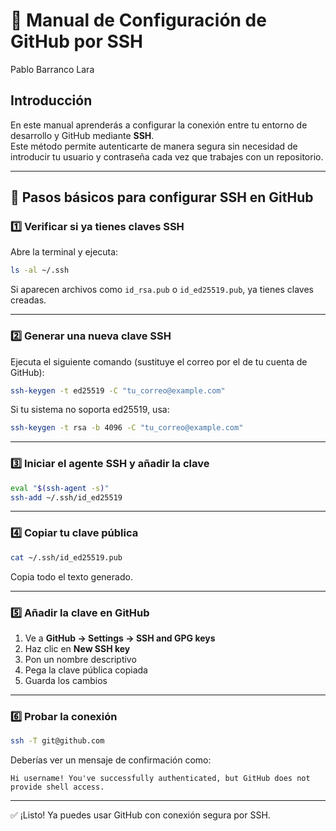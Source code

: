 # 📘 Manual de Configuración de GitHub por SSH
Pablo Barranco Lara
## Introducción
En este manual aprenderás a configurar la conexión entre tu entorno de desarrollo y GitHub mediante **SSH**.  
Este método permite autenticarte de manera segura sin necesidad de introducir tu usuario y contraseña cada vez que trabajes con un repositorio.  

---

## 🔧 Pasos básicos para configurar SSH en GitHub

### 1️⃣ Verificar si ya tienes claves SSH
Abre la terminal y ejecuta:
```bash
ls -al ~/.ssh
```
Si aparecen archivos como `id_rsa.pub` o `id_ed25519.pub`, ya tienes claves creadas.

---

### 2️⃣ Generar una nueva clave SSH
Ejecuta el siguiente comando (sustituye el correo por el de tu cuenta de GitHub):
```bash
ssh-keygen -t ed25519 -C "tu_correo@example.com"
```
Si tu sistema no soporta ed25519, usa:
```bash
ssh-keygen -t rsa -b 4096 -C "tu_correo@example.com"
```

---

### 3️⃣ Iniciar el agente SSH y añadir la clave
```bash
eval "$(ssh-agent -s)"
ssh-add ~/.ssh/id_ed25519
```

---

### 4️⃣ Copiar tu clave pública
```bash
cat ~/.ssh/id_ed25519.pub
```
Copia todo el texto generado.

---

### 5️⃣ Añadir la clave en GitHub
1. Ve a **GitHub → Settings → SSH and GPG keys**
2. Haz clic en **New SSH key**
3. Pon un nombre descriptivo
4. Pega la clave pública copiada
5. Guarda los cambios

---

### 6️⃣ Probar la conexión
```bash
ssh -T git@github.com
```
Deberías ver un mensaje de confirmación como:
```
Hi username! You've successfully authenticated, but GitHub does not provide shell access.
```

---

✅ ¡Listo! Ya puedes usar GitHub con conexión segura por SSH.
